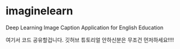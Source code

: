 # imaginelearn
Deep Learning Image Caption Application for English Education

여기서 코드 공유할겁니다. 깃허브 튜토리얼 안하신분은 무조건 먼저하세요!!!!
